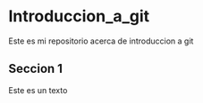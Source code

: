 # Introduccion_a_git
Este es mi repositorio acerca de introduccion a git

## Seccion 1
Este es un texto 
